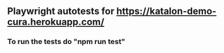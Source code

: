 ## Playwright autotests for https://katalon-demo-cura.herokuapp.com/
### To run the tests do "npm run test"